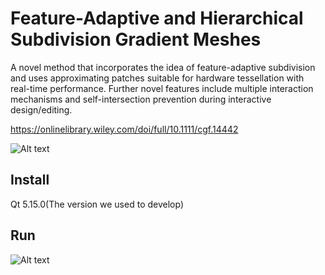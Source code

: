 # Feature-Adaptive and Hierarchical Subdivision Gradient Meshes

A novel method that incorporates the idea of feature-adaptive subdivision and uses approximating patches suitable for hardware tessellation with real-time performance. Further novel features include multiple interaction mechanisms and self-intersection prevention during interactive design/editing.

https://onlinelibrary.wiley.com/doi/full/10.1111/cgf.14442


![Alt text](https://onlinelibrary.wiley.com/cms/asset/918622e6-4ddf-4487-952d-9ce3ab3d91ba/cgf14442-fig-0017-m.jpg)

## Install 

Qt 5.15.0(The version we used to develop)

## Run

![Alt text](https://github.com/junzhoupro/fashsubdivisiongradientmeshes/blob/main/MeshTool/examples/Messages%20Image(281018200).png!)

